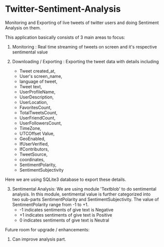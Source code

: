 # Twitter-Sentiment-Analysis
Monitoring and Exporting of live tweets of twitter users and doing Sentiment Analysis on them.

This application basically consists of 3 main areas to focus:

1. Monitoring : Real time streaming of tweets on screen and it's respective sentimental value

2. Downloading / Exporting : Exporting the tweet data with details including 
    - Tweet created_at, 
    - User's screen_name, 
    - language of tweet, 
    - Tweet text, 
    - UserProfileName, 
    - UserDescription, 
    - UserLocation, 
    - FavoritesCount, 
    - TotalTweetsCount, 
    - UserFriendCount, 
    - UserFollowersCount, 
    - TimeZone, 
    - UTCOffset Value, 
    - GeoEnabled, 
    - IfUserVerified, 
    - IfContributors, 
    - TweetSource, 
    - coordinates, 
    - SentimentPolarity, 
    - SentimentSubjectivity

Here we are using SQLite3 database to export these details. 

3. Sentimental Analysis: We are using module 'Textblob' to do sentimental analysis. In this module, sentimental value is further categorized into two sub-parts SentimentPolarity and SentimentSubjectivity. The value of SentimentPolarity range from -1 to +1.
    - -1 indicates sentiments of give text is Negative
    - +1 indicates sentiments of give text is Positive
    -  0 indicates sentiments of give text is Neutral

Future room for upgrade / enhancements:
1. Can improve analysis part.
